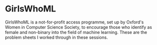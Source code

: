 # GirlsWhoML
GirlsWhoML is a not-for-profit access programme, set up by Oxford's Women in Computer Science Society, to encourage those who identify as female and non-binary into the field of machine learning. These are the problem sheets I worked through in these sessions. 
